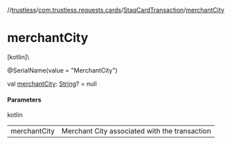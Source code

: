 //[trustless](../../../index.md)/[com.trustless.requests.cards](../index.md)/[StaqCardTransaction](index.md)/[merchantCity](merchant-city.md)

# merchantCity

[kotlin]\

@SerialName(value = &quot;MerchantCity&quot;)

val [merchantCity](merchant-city.md): [String](https://kotlinlang.org/api/latest/jvm/stdlib/kotlin/-string/index.html)? = null

#### Parameters

kotlin

| | |
|---|---|
| merchantCity | Merchant City associated with the transaction |
